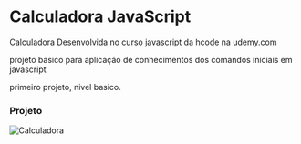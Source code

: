 # Calculadora JavaScript


Calculadora Desenvolvida no curso javascript da hcode na udemy.com

projeto basico para aplicação de conhecimentos dos comandos iniciais em javascript

primeiro projeto, nivel basico.

### Projeto
![Calculadora](https://firebasestorage.googleapis.com/v0/b/hcode-com-br.appspot.com/o/calculadora-hcode.jpg?alt=media&token=5406aa3f-b965-401c-9b4e-654609c78b33)
